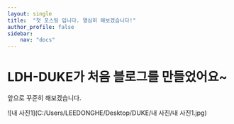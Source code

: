 ```yaml
---
layout: single
title:  "첫 포스팅 입니다. 열심히 해보겠습니다!"
author_profile: false
sidebar:
    nav: "docs"
---
```



# LDH-DUKE가 처음 블로그를 만들었어요~


앞으로 꾸준히 해보겠습니다.

![내 사진1](C:/Users/LEEDONGHE/Desktop/DUKE/내 사진/내 사진1.jpg)

